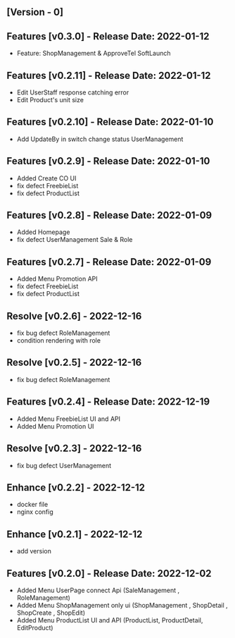 
## [Version - 0]
## Features [v0.3.0] - Release Date: 2022-01-12
- Feature: ShopManagement & ApproveTel SoftLaunch

## Features [v0.2.11] - Release Date: 2022-01-12
- Edit UserStaff response catching error
- Edit Product's unit size

## Features [v0.2.10] - Release Date: 2022-01-10
- Add UpdateBy in switch change status UserManagement

## Features [v0.2.9] - Release Date: 2022-01-10
- Added Create CO UI
- fix defect FreebieList
- fix defect ProductList

## Features [v0.2.8] - Release Date: 2022-01-09
- Added Homepage
- fix defect UserManagement Sale & Role

## Features [v0.2.7] - Release Date: 2022-01-09
- Added Menu Promotion API
- fix defect FreebieList
- fix defect ProductList

## Resolve [v0.2.6] - 2022-12-16
- fix bug defect RoleManagement
- condition rendering with role

## Resolve [v0.2.5] - 2022-12-16
- fix bug defect RoleManagement

## Features [v0.2.4] - Release Date: 2022-12-19
- Added Menu FreebieList UI and API
- Added Menu Promotion UI

## Resolve [v0.2.3] - 2022-12-16
- fix bug defect UserManagement

## Enhance [v0.2.2] - 2022-12-12
- docker file
- nginx config

## Enhance [v0.2.1] - 2022-12-12
- add version

##  Features [v0.2.0] - Release Date: 2022-12-02
- Added Menu UserPage connect Api (SaleManagement , RoleManagement)
- Added Menu ShopManagement only ui (ShopManagement , ShopDetail , ShopCreate , ShopEdit)
- Added Menu ProductList UI and API (ProductList, ProductDetail, EditProduct)


